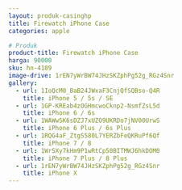 ```yaml
---
layout: produk-casinghp
title: Firewatch iPhone Case
categories: apple

# Produk
product-title: Firewatch iPhone Case
harga: 90000
sku: hn-4189
image-drive: 1rEN7yWrBW74JHzSKZphPg52g_RGz4Snr
gallery:
  - url: 1IoQcM0_BaB24JWxaF3CnjQfSQBso-Q4R
    title: iPhone 5 / 5s / SE
  - url: 1GP-KREab4zOGHmcwoCknp2-NsmfZsL5d
    title: iPhone 6 / 6s
  - url: 1WAWwSK6sDZJ7xUZO9UKRDo7jNV00UrwS
    title: iPhone 6 Plus / 6s Plus
  - url: 1RQG4aF_ZtgS580L7YERZbFeQKRuPf6Qf
    title: iPhone 7 / 8
  - url: 1WrSXy7kHm9P1wRtCp50BITMWJ6hkDOM0
    title: iPhone 7 Plus / 8 Plus
  - url: 1rEN7yWrBW74JHzSKZphPg52g_RGz4Snr
    title: iPhone X
---
```

